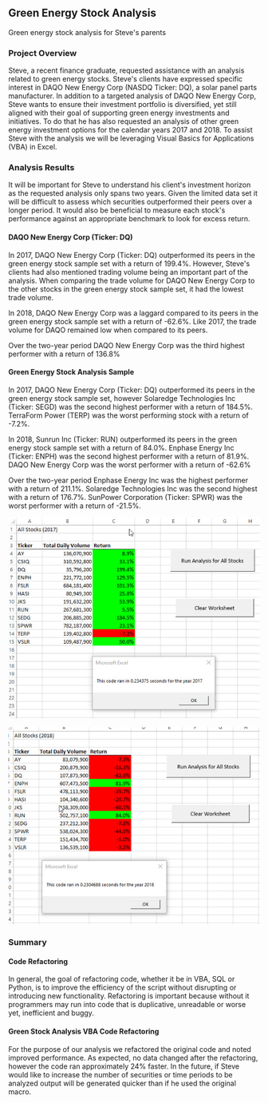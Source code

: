 ## Green Energy Stock Analysis
Green energy stock analysis for Steve's parents

### Project Overview

Steve, a recent finance graduate, requested assistance with an analysis related to green energy stocks. Steve's clients have expressed specific interest in DAQO New Energy Corp (NASDQ Ticker: DQ), a solar panel parts manufacturer. In addition to a targeted analysis of DAQO New Energy Corp, Steve wants to ensure their investment portfolio is diversified, yet still aligned with their goal of supporting green energy investments and initiatives. To do that he has also requested an analysis of other green energy investment options for the calendar years 2017 and 2018. To assist Steve with the analysis we will be leveraging Visual Basics for Applications (VBA) in Excel. 


### Analysis Results
It will be important for Steve to understand his client's investment horizon as the requested analysis only spans two years. Given the limited data set it will be difficult to assess which securities outperformed their peers over a longer period. It would also be beneficial to measure each stock's performance against an appropriate benchmark to look for excess return.

#### DAQO New Energy Corp (Ticker: DQ)
In 2017, DAQO New Energy Corp (Ticker: DQ) outperformed its peers in the green energy stock sample set with a return of 199.4%. However, Steve's clients had also mentioned trading volume being an important part of the analysis. When comparing the trade volume for DAQO New Energy Corp to the other stocks in the green energy stock sample set, it had the lowest trade volume.

In 2018, DAQO New Energy Corp was a laggard compared to its peers in the green energy stock sample set with a return of -62.6%. Like 2017, the trade volume for DAQO remained low when compared to its peers.

Over the two-year period DAQO New Energy Corp was the third highest performer with a return of 136.8%

#### Green Energy Stock Analysis Sample
In 2017, DAQO New Energy Corp (Ticker: DQ) outperformed its peers in the green energy stock sample set, however Solaredge Technologies Inc (Ticker: SEGD) was the second highest performer with a return of 184.5%. TerraForm Power (TERP) was the worst performing stock with a return of -7.2%.

In 2018, Sunrun Inc (Ticker: RUN) outperformed its peers in the green energy stock sample set with a return of 84.0%. Enphase Energy Inc (Ticker: ENPH) was the second highest performer with a return of 81.9%. DAQO New Energy Corp was the worst performer with a return of -62.6%

Over the two-year period Enphase Energy Inc was the highest performer with a return of 211.1%. Solaredge Technologies Inc was the second highest with a return of 176.7%. SunPower Corporation (Ticker: SPWR) was the worst performer with a return of -21.5%.

![](https://github.com/NAppazeller/stock-analysis/blob/main/Resources/VBA_Challenge_2017.png)

![](https://github.com/NAppazeller/stock-analysis/blob/df86747be99e3c90483bd4a956402e8062aff0f9/Resources/2018%20Refactor%20Execution%20Time.jpg)

### Summary
#### Code Refactoring
In general, the goal of refactoring code, whether it be in VBA, SQL or Python, is to improve the efficiency of the script without disrupting or introducing new functionality. Refactoring is important because without it programmers may run into code that is duplicative, unreadable or worse yet, inefficient and buggy. 


#### Green Stock Analysis VBA Code Refactoring
For the purpose of our analysis we refactored the original code and noted improved performance. As expected, no data changed after the refactoring, however the code ran approximately 24% faster. In the future, if Steve would like to increase the number of securities or time periods to be analyzed output will be generated quicker than if he used the original macro.


